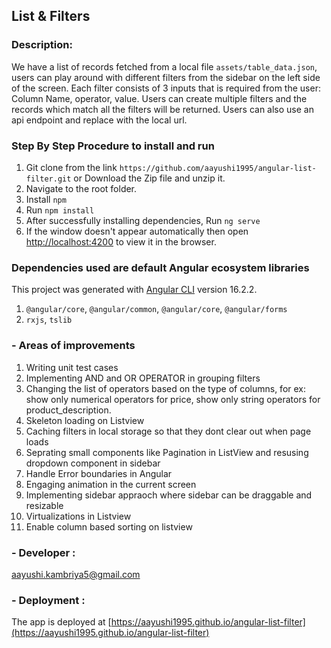## List & Filters

### Description:
We have a list of records fetched from a local file `assets/table_data.json`, users can play around with different filters from the sidebar on the left side of the screen. Each filter consists of 3 inputs that is required from the user: 
Column Name, operator, value.
Users can create multiple filters and the records which match all the filters will be returned.
Users can also use an api endpoint and replace with the local url. 

### Step By Step Procedure to install and run

1. Git clone from the link `https://github.com/aayushi1995/angular-list-filter.git` or Download the Zip file and unzip it.
2. Navigate to the root folder.
3. Install `npm`
4. Run `npm install`
4. After successfully installing dependencies, Run `ng serve`
5. If the window doesn't appear automatically then open [http://localhost:4200](http://localhost:4200) to view it in the browser.

### Dependencies used are default Angular ecosystem libraries

This project was generated with [Angular CLI](https://github.com/angular/angular-cli) version 16.2.2.

1. ` @angular/core `, `@angular/common`, `@angular/core`, `@angular/forms` 
2. ` rxjs `, `tslib`
   
### - Areas of improvements
1. Writing unit test cases
2. Implementing AND and OR OPERATOR in grouping filters
3. Changing the list of operators based on the type of columns, for ex: show only numerical operators for price, show only string operators for product_description.
4. Skeleton loading on Listview
5. Caching filters in local storage so that they dont clear out when page loads
6. Seprating small components like Pagination in ListView and resusing dropdown component in sidebar
7. Handle Error boundaries in Angular
8. Engaging animation in the current screen
9. Implementing sidebar appraoch where sidebar can be draggable and resizable
10. Virtualizations in Listview
11. Enable column based sorting on listview


### - Developer :

aayushi.kambriya5@gmail.com

### - Deployment :

The app is deployed at [https://aayushi1995.github.io/angular-list-filter](https://aayushi1995.github.io/angular-list-filter)


